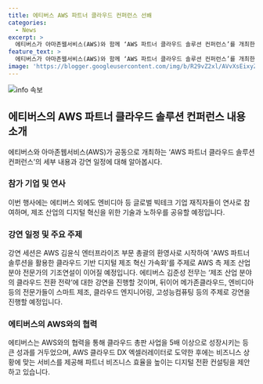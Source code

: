 ```yaml
---
title: 에티버스 AWS 파트너 클라우드 컨퍼런스 선봬
categories:
  - News
excerpt: >
  에티버스가 아마존웹서비스(AWS)와 함께 ‘AWS 파트너 클라우드 솔루션 컨퍼런스’를 개최한다. 엔비디아 등 글로벌 기업 재직자들이 연사로 참여하여 제조 산업의 디지털 혁신을 위한 기술과 노하우를 공유할 예정이다. 에티버스는 AWS와 전략적 협력 계약을 맺은 이후 클라우드 총판 사업을 5배 넘게 성장시키는 등 큰 성과를 보여왔다. 이번 행사를 통해 클라우드 비즈니스 생태계를 확대할 것으로 기대된다.
feature_text: >
  에티버스가 아마존웹서비스(AWS)와 함께 ‘AWS 파트너 클라우드 솔루션 컨퍼런스’를 개최한다. 엔비디아 등 글로벌 기업 재직자들이 연사로 참여하여 제조 산업의 디지털 혁신을 위한 기술과 노하우를 공유할 예정이다. 에티버스는 AWS와 전략적 협력 계약을 맺은 이후 클라우드 총판 사업을 5배 넘게 성장시키는 등 큰 성과를 보여왔다. 이번 행사를 통해 클라우드 비즈니스 생태계를 확대할 것으로 기대된다.
image: 'https://blogger.googleusercontent.com/img/b/R29vZ2xl/AVvXsEixyZcFfHzMRdzZMjFBmAUKJYCLCGyLL1o632UiGVXcaFdKo_bkvkuCioo0uUKlGfBVcT3P84aROyZIXSBEx3Aw5nCQ3pTgDom1WDC4m8eifvWiAmWEEVb4x6G_l8C0QH225ldMjyaFvpxGEBGNO37VmDTDMHGhJPq73UglMfDca1-0aw/s1600/blogspot.png'
---
```


<p><img src="https://blogger.googleusercontent.com/img/b/R29vZ2xl/AVvXsEixyZcFfHzMRdzZMjFBmAUKJYCLCGyLL1o632UiGVXcaFdKo_bkvkuCioo0uUKlGfBVcT3P84aROyZIXSBEx3Aw5nCQ3pTgDom1WDC4m8eifvWiAmWEEVb4x6G_l8C0QH225ldMjyaFvpxGEBGNO37VmDTDMHGhJPq73UglMfDca1-0aw/s1600/blogspot.png" alt="info 속보" /></p>

<h2 data-ke-size="size26">에티버스의 AWS 파트너 클라우드 솔루션 컨퍼런스 내용 소개</h2>

<p data-ke-size="size16">에티버스와 아마존웹서비스(AWS)가 공동으로 개최하는 ‘AWS 파트너 클라우드 솔루션 컨퍼런스’의 세부 내용과 강연 일정에 대해 알아봅시다.</p>

<h3>참가 기업 및 연사</h3>

<p data-ke-size="size16">이번 행사에는 에티버스 외에도 엔비디아 등 글로벌 빅테크 기업 재직자들이 연사로 참여하며, 제조 산업의 디지털 혁신을 위한 기술과 노하우를 공유할 예정입니다.</p>

<h3>강연 일정 및 주요 주제</h3>

<p data-ke-size="size16">강연 세션은 AWS 김윤식 엔터프라이즈 부문 총괄의 환영사로 시작하여 'AWS 파트너 솔루션을 활용한 클라우드 기반 디지털 제조 혁신 가속화'를 주제로 AWS 측 제조 산업 분야 전문가의 기조연설이 이어질 예정입니다. 에티버스 김준성 전무는 ‘제조 산업 분야의 클라우드 전환 전략’에 대한 강연을 진행할 것이며, 뒤이어 메가존클라우드, 엔비디아 등의 전문가들이 스마트 제조, 클라우드 엔지니어링, 고성능컴퓨팅 등의 주제로 강연을 진행할 예정입니다.</p>

<h3>에티버스의 AWS와의 협력</h3>

<p data-ke-size="size16">에티버스는 AWS와의 협력을 통해 클라우드 총판 사업을 5배 이상으로 성장시키는 등 큰 성과를 거두었으며, AWS 클라우드 DX 엑셀러레이터로 도약한 후에는 비즈니스 상황에 맞는 서비스를 제공해 파트너 비즈니스 효율을 높이는 디지털 전환 컨설팅을 제안하고 있습니다.</p>


